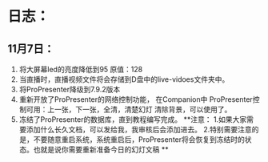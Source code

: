 # 日志：
11月7日：
------------------------
  1. 将大屏幕led的亮度降低到95 原值：128
  2. 当直播时，直播视频文件将会存储到D盘中的live-vidoes文件夹中。
  3. 将ProPresenter降级到7.9.2版本
  4. 重新开放了ProPresenter的网络控制功能，
   在Companion中 ProPresenter控制可用：上一张，下一张，全清，清楚幻灯 清除背景，可以使用了。
  5. 冻结了ProPresenter的数据库，直到教程编写完成。
**注意：
1.如果大家需要添加什么长久文档，可以发给我，我审核后会添加进去。
2.特别需要注意的是，不要随意重启系统，系统重启后，ProPresenter将会恢复到冻结时的状态。也就是说你需要重新准备今日的幻灯文稿  **